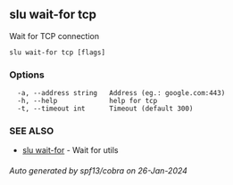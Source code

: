 ## slu wait-for tcp

Wait for TCP connection

```
slu wait-for tcp [flags]
```

### Options

```
  -a, --address string   Address (eg.: google.com:443)
  -h, --help             help for tcp
  -t, --timeout int      Timeout (default 300)
```

### SEE ALSO

* [slu wait-for](slu_wait-for.md)	 - Wait for utils

###### Auto generated by spf13/cobra on 26-Jan-2024
